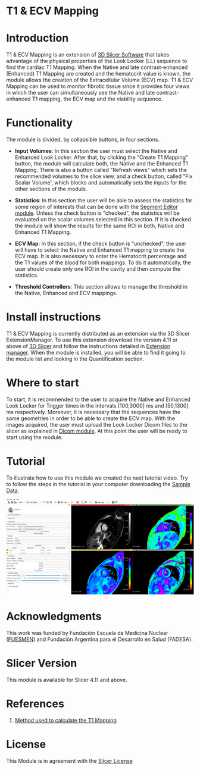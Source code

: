 # T1 & ECV Mapping


# Introduction 

T1 & ECV Mapping is an extension of [3D Slicer Software](https://www.slicer.org/) that takes advantage of the physical properties of the Look Locker (LL) sequence to find the cardiac T1 Mapping. When the Native and late contrast-enhanced (Enhanced) T1 Mapping are created and the hematocrit value is known, the module allows the creation of the Extracellular Volume (ECV) map. T1 & ECV Mapping can be used to monitor fibrotic tissue since it provides four views in which the user can simultaneously see the Native and late contrast-enhanced T1 mapping, the ECV map and the viability sequence. 
 
# Functionality

The module is divided, by collapsible buttons, in four sections. 
* **Input Volumes**: In this section the user must select the Native and Enhanced Look Locker. After that, by clicking the "Create T1 Mapping" button, the module will calculate both, the Native and the Enhanced T1 Mapping. There is also a button called "Refresh views" which sets the recommended volumes to the slice view, and a check button, called "Fix Scalar Volume', which blocks and automatically sets the inputs for the other sections of the module. 

* **Statistics**: In this section the user will be able to assess the statistics for some region of interests that can be done with the [Segment Editor module](https://slicer.readthedocs.io/en/latest/user_guide/module_segmenteditor.html). Unless the check button is "checked", the statistics will be evaluated on the scalar volumes selected in this section. If it is checked the module will show the results for the same ROI in both, Native and Enhanced T1 Mapping. 

* **ECV Map**: In this section, if the check button is "unchecked", the user will have to select the Native and Enhanced T1 mapping to create the ECV map. It is also necessary to enter the Hematocrit percentage and the T1 values of the blood for both mappings. To do it automatically, the user should create only one ROI in the cavity and then compute the statistics.

* **Threshold Controllers**: This section allows to manage the threshold in the Native, Enhanced and ECV mappings.

 # Install instructions
 
 T1 & ECV Mapping is currently distributed as an extension via the 3D Slicer ExtensionManager. To use this extension download the version 4.11 or above of [3D Slicer](https://download.slicer.org/) and follow the instructions detailed in [Extension manager](https://www.slicer.org/wiki/Documentation/4.3/SlicerApplication/ExtensionsManager). When the module is installed, you will be able to find it going to the module list and looking in the Quantification section.

# Where to start

To start, it is recommended to the user to acquire the Native and Enhanced Look Locker for Trigger times in the intervals [100,3000] ms and [50,1300] ms respectively. Moreover, it is necessary that the sequences have the same geometries in order to be able to create the ECV map. With the images acquired, the user must upload the Look Locker Dicom files to the slicer as explained in [Dicom module](https://www.slicer.org/wiki/Documentation/Nightly/Modules/DICOM). At this point the user will be ready to start using the module. 

 
 # Tutorial
 
To illustrate how to use this module we created the next tutorial video. Try to follow the steps in the tutorial in your computer downloading the [Sample Data](https://github.com/RivettiLuciano/SlicerT1_ECVMapping/releases/download/v1.0/Sample1.zip).

[![IMAGE ALT TEXT HERE](https://github.com/RivettiLuciano/SlicerT1_ECVMapping/blob/master/Screen%20shots/Mappings.png)](https://www.youtube.com/watch?v=MRO2bF7bIDY)


 
 # Acknowledgments

This work was funded by Fundación Escuela de Medicina Nuclear ([FUESMEN](https://www.fuesmen.edu.ar/)) and Fundación Argentina para el Desarrollo en Salud (FADESA).

# Slicer Version

This module is available for Slicer 4.11 and above.


# References

1. [Method used to calculate the T1 Mapping](https://pubmed.ncbi.nlm.nih.gov/15236377/)

# License

This Module is in agreement with the [Slicer License](https://github.com/Slicer/Slicer/blob/master/License.txt) 
